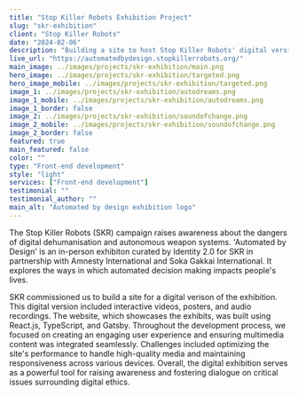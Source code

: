 ```yaml
---
title: "Stop Killer Robots Exhibition Project"
slug: "skr-exhibition"
client: "Stop Killer Robots"
date: "2024-02-06"
description: "Building a site to host Stop Killer Robots' digital version of their in-person exhibition."
live_url: "https://automatedbydesign.stopkillerrobots.org/"
main_image: ../images/projects/skr-exhibition/main.png
hero_image: ../images/projects/skr-exhibition/targeted.png
hero_image_mobile: ../images/projects/skr-exhibition/targeted.png
image_1: ../images/projects/skr-exhibition/autodreams.png
image_1_mobile: ../images/projects/skr-exhibition/autodreams.png
image_1_border: false
image_2: ../images/projects/skr-exhibition/soundofchange.png
image_2_mobile: ../images/projects/skr-exhibition/soundofchange.png
image_2_border: false
featured: true
main_featured: false
color: ""
type: "Front-end development"
style: "light"
services: ["Front-end development"]
testimonial: ""
testimonial_author: ""
main_alt: "Automated by design exhibition logo"
---
```


The Stop Killer Robots (SKR) campaign raises awareness about the dangers of digital dehumanisation and autonomous weapon systems. 'Automated by Design' is an in-person exhibiton curated by Identity 2.0 for SKR in partnership with Amnesty International and Soka Gakkai International. It explores the ways in which automated decision making impacts people's lives.

SKR commissioned us to build a site for a digital verison of the exhibition. This digital version included interactive videos, posters, and audio recordings. The website, which showcases the exhibits, was built using React.js, TypeScript, and Gatsby. Throughout the development process, we focused on creating an engaging user experience and ensuring multimedia content was integrated seamlessly. Challenges included optimizing the site's performance to handle high-quality media and maintaining responsiveness across various devices. Overall, the digital exhibition serves as a powerful tool for raising awareness and fostering dialogue on critical issues surrounding digital ethics.
